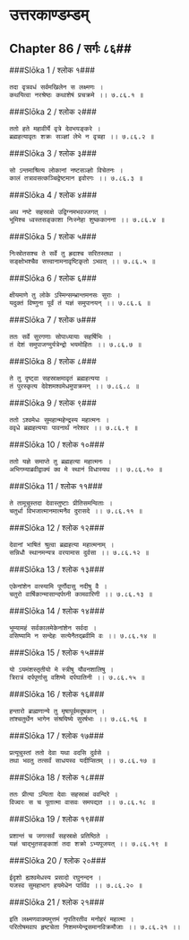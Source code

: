 उत्तरकाण्डम्डम्
===============================


## Chapter 86  / सर्गः ८६##


###Slōka 1 / श्लोक १###


    तदा वृत्रवधं सर्वमखिलेन स लक्ष्मणः ।
    कथयित्वा नरश्रेष्ठः कथाशेषं प्रचक्रमे ।। ७.८६.१ ॥


###Slōka 2 / श्लोक २###


    ततो हते महावीर्ये वृत्रे देवभयङ्करे ।
    ब्रह्महत्यावृतः शक्रः सञ्ज्ञां लेभे न वृत्रहा ।। ७.८६.२ ॥


###Slōka 3 / श्लोक ३###


    सो ऽन्तमाश्रित्य लोकानां नष्टसञ्ज्ञो विचेतनः ।
    कालं तत्रावसत्कञ्चिद्वेष्टमान इवोरगः ।। ७.८६.३ ॥


###Slōka 4 / श्लोक ४###


    अथ नष्टे सहस्राक्षे उद्विग्नमभवज्जगत् ।
    भूमिश्च ध्वस्तसङ्काशा निःस्नेहा शुष्ककानना ।। ७.८६.४ ॥


###Slōka 5 / श्लोक ५###


    निःस्रोतसश्च ते सर्वे तु ह्रदाश्च सरितस्तथा ।
    सङ्क्षोभश्चैव सत्त्वानामनावृष्टिकृतो ऽभवत् ।। ७.८६.५ ॥


###Slōka 6 / श्लोक ६###


    क्षीयमाणे तु लोके ऽस्मिन्सम्भ्रान्तमनसः सुराः ।
    यदुक्तं विष्णुना पूर्वं तं यज्ञं समुपानयन् ।। ७.८६.६ ॥


###Slōka 7 / श्लोक ७###


    ततः सर्वे सुरगणाः सोपाध्यायाः सहर्षिभिः ।
    तं देशं समुपाजग्मुर्यत्रेन्द्रो भयमोहितः ।। ७.८६.७ ॥


###Slōka 8 / श्लोक ८###


    ते तु दृष्ट्वा सहस्राक्षमावृतं ब्रह्महत्यया ।
    तं पुरस्कृत्य देवेशमश्वमेधमुपाक्रमन् ।। ७.८६.८ ॥


###Slōka 9 / श्लोक ९###


    ततो ऽश्वमेधः सुमहान्महेन्द्रस्य महात्मनः ।
    ववृधे ब्रह्महत्ययाः पावनार्थं नरेश्वर ।। ७.८६.९ ॥


###Slōka 10 / श्लोक १०###


    ततो यज्ञे समाप्ते तु ब्रह्महत्या महात्मनः ।
    अभिगम्याब्रवीद्वाक्यं क्व मे स्थानं विधास्यथ ।। ७.८६.१० ॥


###Slōka 11 / श्लोक ११###


    ते तामूचुस्तदा देवास्तुष्टाः प्रीतिसमन्विताः ।
    चतुर्धा विभजात्मानमात्मनैव दुरासदे ।। ७.८६.११ ॥


###Slōka 12 / श्लोक १२###


    देवानां भाषितं श्रुत्वा ब्रह्महत्या महात्मनाम् ।
    सन्निधौ स्थानमन्यत्र वरयामास दुर्वसा ।। ७.८६.१२ ॥


###Slōka 13 / श्लोक १३###


    एकेनांशेन वत्स्यामि पूर्णोदासु नदीषु वै ।
    चतुरो वार्षिकान्मासान्दर्पघ्नी कामवारिणी ।। ७.८६.१३ ॥


###Slōka 14 / श्लोक १४###


    भूम्यामहं सर्वकालमेकेनांशेन सर्वदा ।
    वसिष्यामि न सन्देहः सत्येनैतद्ब्रवीमि वः ।। ७.८६.१४ ॥


###Slōka 15 / श्लोक १५###


    यो ऽयमंशस्तृतीयो मे स्त्रीषु यौवनशालिषु ।
    त्रिरात्रं दर्पपूर्णासु वशिष्ये दर्पघातिनी ।। ७.८६.१५ ॥


###Slōka 16 / श्लोक १६###


    हन्तारो ब्राह्मणान्ये तु मृषापूर्वमदूषकान् ।
    तांश्चतुर्थेन भागेन संश्रयिष्ये सुरर्षभाः ।। ७.८६.१६ ॥


###Slōka 17 / श्लोक १७###


    प्रत्यूचुस्तां ततो देवा यथा वदसि दुर्वसे ।
    तथा भवतु तत्सर्वं साधयस्व यदीप्सितम् ।। ७.८६.१७ ॥


###Slōka 18 / श्लोक १८###


    ततः प्रीत्या ऽन्विता देवाः सहस्राक्षं ववन्दिरे ।
    विज्वरः स च पूतात्मा वासवः समपद्यत ।। ७.८६.१८ ॥


###Slōka 19 / श्लोक १९###


    प्रशान्तं च जगत्सर्वं सहस्राक्षे प्रतिष्ठिते ।
    यज्ञं चाद्भुतसङ्काशं तदा शक्रो ऽभ्यपूजयत् ।। ७.८६.१९ ॥


###Slōka 20 / श्लोक २०###


    ईदृशो ह्यश्वमेधस्य प्रसादो रघुनन्दन ।
    यजस्व सुमहाभाग हयमेधेन पार्थिव ।। ७.८६.२० ॥


###Slōka 21 / श्लोक २१###


    इति लक्ष्मणवाक्यमुत्तमं नृपतिरतीव मनोहरं महात्मा ।
    परितोषमवाप हृष्टचेता निशमय्येन्द्रसमानविक्रमौजाः ।। ७.८६.२१ ।।


